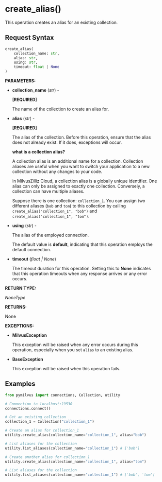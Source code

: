 
# create_alias()

This operation creates an alias for an existing collection.

## Request Syntax

```python
create_alias(
    collection_name: str,
    alias: str,
    using: str,
    timeout: float | None
)
```

__PARAMETERS:__

- __collection_name__ (_str_) -

    __[REQUIRED]__

    The name of the collection to create an alias for.

- __alias__ (_str_) -

    __[REQUIRED]__

    The alias of the collection. Before this operation, ensure that the alias does not already exist. If it does, exceptions will occur.

    <div class="admonition note">

    <p><b>what is a collection alias?</b></p>

    <p>A collection alias is an additional name for a collection. Collection aliases are useful when you want to switch your application to a new collection without any changes to your code. </p>
    <p>In MilvusZilliz Cloud, a collection alias is a globally unique identifier. One alias can only be assigned to exactly one collection. Conversely, a collection can have multiple aliases.</p>
    <p>Suppose there is one collection: <code>collection_1</code>. You can assign two different aliases (<code>bob</code> and <code>tom</code>) to this collection by calling <code>create_alias("collection_1", "bob")</code> and <code>create_alias("collection_1", "tom")</code>.</p>

    </div>

- __using__ (_str_) - 

    The alias of the employed connection.

    The default value is __default__, indicating that this operation employs the default connection.

- __timeout__ (_float _|_ None_)  

    The timeout duration for this operation. Setting this to __None__ indicates that this operation timeouts when any response arrives or any error occurs.

__RETURN TYPE:__

_NoneType_

__RETURNS:__

None

__EXCEPTIONS:__

- __MilvusException__

    This exception will be raised when any error occurs during this operation, especially when you set `alias` to an existing alias.

- __BaseException__

    This exception will be raised when this operation fails.

## Examples

```python
from pymilvus import connections, Collection, utility

# Connection to localhost:19530
connections.connect()

# Get an existing collection
collection_1 = Collection("collection_1")

# Create an alias for collection_1
utility.create_alias(collection_name="collection_1", alias="bob")

# List aliases for the collection
utility.list_aliases(collection_name="collection_1") # ['bob']

# Create another alias for collection_1
utility.create_alias(collection_name="collection_1", alias="tom")

# List aliases for the collection
utility.list_aliases(collection_name="collection_1") # ['bob', 'tom']
```

